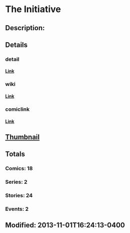 # The Initiative
## Description: 
## Details
### detail
#### [Link](http://marvel.com/characters/2334/the_initiative?utm_campaign=apiRef&utm_source=225578a89fc76f3d20fbffda5d17a88d)
### wiki
#### [Link](http://marvel.com/universe/Category:Initiative?utm_campaign=apiRef&utm_source=225578a89fc76f3d20fbffda5d17a88d)
### comiclink
#### [Link](http://marvel.com/comics/characters/1010998/the_initiative?utm_campaign=apiRef&utm_source=225578a89fc76f3d20fbffda5d17a88d)
## [Thumbnail](http://i.annihil.us/u/prod/marvel/i/mg/9/90/52740ddd98c4b.jpg)
## Totals
### Comics: 18
### Series: 2
### Stories: 24
### Events: 2
## Modified: 2013-11-01T16:24:13-0400